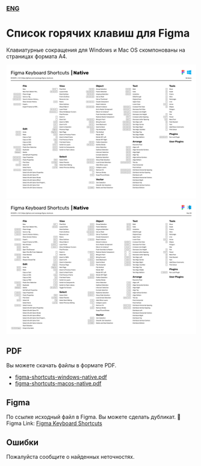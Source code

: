 ### [ENG](./README.md)

# Список горячих клавиш для Figma
Клавиатурные сокращения для Windows и Mac OS скомпонованы на страницах формата А4.

![Windows shortcuts](./images/figma-shortcuts-windows-native.png)
![MacOS shortcuts](./images/figma-shortcuts-macos-native.png)

## PDF
Вы можете скачать файлы в формате PDF.
- [figma-shortcuts-windows-native.pdf](./pdf/figma-shortcuts-windows-native.pdf)
- [figma-shortcuts-macos-native.pdf](./pdf/figma-shortcuts-macos-native.pdf)

## Figma
По ссылке исходный файл в Figma. Вы можете сделать дубликат.
🖖 Figma Link: [Figma Keyboard Shortcuts](https://www.figma.com/file/PUnOKWnIsQxBFrFAGVBgEW/Figma-Keyboard-Shortcuts?node-id=0%3A1)

## Ошибки
Пожалуйста сообщите о найденных неточностях.
